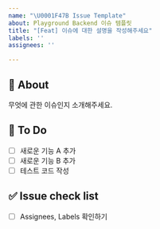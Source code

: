 ```yaml
---
name: "\U0001F47B Issue Template"
about: Playground Backend 이슈 템플릿
title: "[Feat] 이슈에 대한 설명을 작성해주세요"
labels: ''
assignees: ''

---
```


## 🐋 About

무엇에 관한 이슈인지 소개해주세요.

## 👻 To Do

- [ ] 새로운 기능 A 추가
- [ ] 새로운 기능 B 추가
- [ ] 테스트 코드 작성

## ✅ Issue check list

- [ ] Assignees, Labels 확인하기
